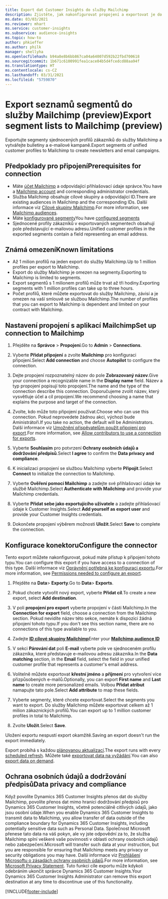 ```yaml
---
title: Export dat Customer Insights do služby Mailchimp
description: Zjistěte, jak nakonfigurovat propojení a exportovat je do Mailchimp.
ms.date: 03/03/2021
ms.reviewer: mhart
ms.service: customer-insights
ms.subservice: audience-insights
ms.topic: how-to
author: phkieffer
ms.author: philk
manager: shellyha
ms.openlocfilehash: b94a8e8b6bb867ca04a64007d592b22fbd700618
ms.sourcegitcommit: 1b671c6100991fea1cace04b5d4fcedcd88aa94f
ms.translationtype: HT
ms.contentlocale: cs-CZ
ms.lasthandoff: 03/31/2021
ms.locfileid: "5759870"
---
```

# <a name="export-segment-lists-to-mailchimp-preview"></a><span data-ttu-id="1609e-103">Export seznamů segmentů do služby Mailchimp (preview)</span><span class="sxs-lookup"><span data-stu-id="1609e-103">Export segment lists to Mailchimp (preview)</span></span>

<span data-ttu-id="1609e-104">Exportujte segmenty sjednocených profilů zákazníků do služby Mailchimp a vytvářejte bulletiny a e-mailové kampaně.</span><span class="sxs-lookup"><span data-stu-id="1609e-104">Export segments of unified customer profiles to Mailchimp to create newsletters and email campaigns.</span></span>

## <a name="prerequisites-for-connection"></a><span data-ttu-id="1609e-105">Předpoklady pro připojení</span><span class="sxs-lookup"><span data-stu-id="1609e-105">Prerequisites for connection</span></span>

-   <span data-ttu-id="1609e-106">Máte [účet Mailchimp](https://mailchimp.com/) a odpovídající přihlašovací údaje správce.</span><span class="sxs-lookup"><span data-stu-id="1609e-106">You have a [Mailchimp account](https://mailchimp.com/) and corresponding administrator credentials.</span></span>
-   <span data-ttu-id="1609e-107">Služba Mailchimp obsahuje cílové skupiny a odpovídající ID.</span><span class="sxs-lookup"><span data-stu-id="1609e-107">There are existing audiences in Mailchimp and the corresponding IDs.</span></span> <span data-ttu-id="1609e-108">Další informace viz [Cílové skupiny Mailchimp](https://mailchimp.com/help/create-audience/).</span><span class="sxs-lookup"><span data-stu-id="1609e-108">For more information, see [Mailchimp audiences](https://mailchimp.com/help/create-audience/).</span></span>
-   <span data-ttu-id="1609e-109">Máte [konfigurované segmenty](segments.md)</span><span class="sxs-lookup"><span data-stu-id="1609e-109">You have [configured segments](segments.md)</span></span>
-   <span data-ttu-id="1609e-110">Sjednocené profily zákazníků v exportovaných segmentech obsahují pole představující e-mailovou adresu.</span><span class="sxs-lookup"><span data-stu-id="1609e-110">Unified customer profiles in the exported segments contain a field representing an email address.</span></span>

## <a name="known-limitations"></a><span data-ttu-id="1609e-111">Známá omezení</span><span class="sxs-lookup"><span data-stu-id="1609e-111">Known limitations</span></span>

- <span data-ttu-id="1609e-112">Až 1 milion profilů na jeden export do služby Mailchimp.</span><span class="sxs-lookup"><span data-stu-id="1609e-112">Up to 1 million profiles per export to Mailchimp.</span></span>
- <span data-ttu-id="1609e-113">Export do služby Mailchimp je omezen na segmenty.</span><span class="sxs-lookup"><span data-stu-id="1609e-113">Exporting to Mailchimp is limited to segments.</span></span>
- <span data-ttu-id="1609e-114">Export segmentů s 1 milionem profilů může trvat až tři hodiny.</span><span class="sxs-lookup"><span data-stu-id="1609e-114">Exporting segments with 1 million profiles can take up to three hours.</span></span> 
- <span data-ttu-id="1609e-115">Počet profilů, které můžete exportovat do služby Mailchimp, závisí a je omezen na vaší smlouvě se službou Mailchimp.</span><span class="sxs-lookup"><span data-stu-id="1609e-115">The number of profiles that you can export to Mailchimp is dependent and limited on your contract with Mailchimp.</span></span>

## <a name="set-up-connection-to-mailchimp"></a><span data-ttu-id="1609e-116">Nastavení propojení s aplikací Mailchimp</span><span class="sxs-lookup"><span data-stu-id="1609e-116">Set up connection to Mailchimp</span></span>

1. <span data-ttu-id="1609e-117">Přejděte na **Správce** > **Propojení**.</span><span class="sxs-lookup"><span data-stu-id="1609e-117">Go to **Admin** > **Connections**.</span></span>

1. <span data-ttu-id="1609e-118">Vyberte **Přidat připojení** a zvolte **Mailchimp** pro konfiguraci připojení.</span><span class="sxs-lookup"><span data-stu-id="1609e-118">Select **Add connection** and choose **Autopilot** to configure the connection.</span></span>

1. <span data-ttu-id="1609e-119">Dejte propojení rozpoznatelný název do pole **Zobrazovaný název**.</span><span class="sxs-lookup"><span data-stu-id="1609e-119">Give your connection a recognizable name in the **Display name** field.</span></span> <span data-ttu-id="1609e-120">Název a typ propojení popisují toto propojení.</span><span class="sxs-lookup"><span data-stu-id="1609e-120">The name and the type of the connection describe this connection.</span></span> <span data-ttu-id="1609e-121">Doporučujeme zvolit název, který vysvětluje účel a cíl propojení.</span><span class="sxs-lookup"><span data-stu-id="1609e-121">We recommend choosing a name that explains the purpose and target of the connection.</span></span>

1. <span data-ttu-id="1609e-122">Zvolte, kdo může toto připojení používat.</span><span class="sxs-lookup"><span data-stu-id="1609e-122">Choose who can use this connection.</span></span> <span data-ttu-id="1609e-123">Pokud neprovedete žádnou akci, výchozí bude Aministrátoři.</span><span class="sxs-lookup"><span data-stu-id="1609e-123">If you take no action, the default will be Administrators.</span></span> <span data-ttu-id="1609e-124">Další informace viz [Umožnění přispěvatelům použít připojení pro export](connections.md#allow-contributors-to-use-a-connection-for-exports).</span><span class="sxs-lookup"><span data-stu-id="1609e-124">For more information, see [Allow contributors to use a connection for exports](connections.md#allow-contributors-to-use-a-connection-for-exports).</span></span>

1. <span data-ttu-id="1609e-125">Vyberte **Souhlasím** pro potvrzení **Ochrany osobních údajů a dodržování předpisů**.</span><span class="sxs-lookup"><span data-stu-id="1609e-125">Select **I agree** to confirm the **Data privacy and compliance**.</span></span>

1. <span data-ttu-id="1609e-126">K inicializaci propojení se službou Mailchimp vyberte **Připojit**.</span><span class="sxs-lookup"><span data-stu-id="1609e-126">Select **Connect** to initialize the connection to Mailchimp.</span></span>

1. <span data-ttu-id="1609e-127">Vyberte **Ověření pomocí Mailchimp** a zadejte své přihlašovací údaje ke službě Mailchimp.</span><span class="sxs-lookup"><span data-stu-id="1609e-127">Select **Authenticate with Mailchimp** and provide your Mailchimp credentials.</span></span>

1. <span data-ttu-id="1609e-128">Vyberte **Přidat sebe jako exportujícího uživatele** a zadejte přihlašovací údaje k Customer Insights.</span><span class="sxs-lookup"><span data-stu-id="1609e-128">Select **Add yourself as export user** and provide your Customer Insights credentials.</span></span>

1. <span data-ttu-id="1609e-129">Dokončete propojení výběrem možnosti **Uložit**.</span><span class="sxs-lookup"><span data-stu-id="1609e-129">Select **Save** to complete the connection.</span></span> 

## <a name="configure-the-connector"></a><span data-ttu-id="1609e-130">Konfigurace konektoru</span><span class="sxs-lookup"><span data-stu-id="1609e-130">Configure the connector</span></span>

<span data-ttu-id="1609e-131">Tento export můžete nakonfigurovat, pokud máte přístup k připojení tohoto typu.</span><span class="sxs-lookup"><span data-stu-id="1609e-131">You can configure this export if you have access to a connection of this type.</span></span> <span data-ttu-id="1609e-132">Další informace viz [Oprávnění potřebná ke konfiguraci exportu](export-destinations.md#set-up-a-new-export).</span><span class="sxs-lookup"><span data-stu-id="1609e-132">For more information, see [Permissions needed to configure an export](export-destinations.md#set-up-a-new-export).</span></span>

1. <span data-ttu-id="1609e-133">Přejděte na **Data**> **Exporty**.</span><span class="sxs-lookup"><span data-stu-id="1609e-133">Go to **Data**> **Exports**.</span></span>

1. <span data-ttu-id="1609e-134">Pokud chcete vytvořit nový export, vyberte **Přidat cíl**.</span><span class="sxs-lookup"><span data-stu-id="1609e-134">To create a new export, select **Add destination**.</span></span>

1. <span data-ttu-id="1609e-135">V poli **propojení pro export** vyberte propojení v části Mailchimp.</span><span class="sxs-lookup"><span data-stu-id="1609e-135">In the **Connection for export** field, choose a connection from the Mailchimp section.</span></span> <span data-ttu-id="1609e-136">Pokud nevidíte název této sekce, nemáte k dispozici žádná připojení tohoto typu.</span><span class="sxs-lookup"><span data-stu-id="1609e-136">If you don't see this section name, there are no connections of this type available to you.</span></span>

1. <span data-ttu-id="1609e-137">Zadejte **[ID cílové skupiny Mailchimp](https://mailchimp.com/help/find-audience-id/)**</span><span class="sxs-lookup"><span data-stu-id="1609e-137">Enter your **[Mailchimp audience ID](https://mailchimp.com/help/find-audience-id/)**</span></span>

3. <span data-ttu-id="1609e-138">V sekci **Párování dat** poli **E-mail** vyberte pole ve sjednoceném profilu zákazníka, které představuje e-mailovou adresu zákazníka.</span><span class="sxs-lookup"><span data-stu-id="1609e-138">In the **Data matching** section, in the **Email** field, select the field in your unified customer profile that represents a customer's email address.</span></span> 

1. <span data-ttu-id="1609e-139">Volitelně můžete exportovat **křestní jméno** a **příjmení** pro vytvoření více přizpůsobených e-mailů.</span><span class="sxs-lookup"><span data-stu-id="1609e-139">Optionally, you can export **First name** and **Last name** to create more personalized emails.</span></span> <span data-ttu-id="1609e-140">Volbou **Přidat atribut** namapujte tato pole.</span><span class="sxs-lookup"><span data-stu-id="1609e-140">Select **Add attribute** to map these fields.</span></span>

1. <span data-ttu-id="1609e-141">Vyberte segmenty, které chcete exportovat.</span><span class="sxs-lookup"><span data-stu-id="1609e-141">Select the segments you want to export.</span></span> <span data-ttu-id="1609e-142">Do služby Mailchimp můžete exportovat celkem až 1 milion zákaznických profilů.</span><span class="sxs-lookup"><span data-stu-id="1609e-142">You can export up to 1 million customer profiles in total to Mailchimp.</span></span>

1. <span data-ttu-id="1609e-143">Zvolte **Uložit**.</span><span class="sxs-lookup"><span data-stu-id="1609e-143">Select **Save**.</span></span>

<span data-ttu-id="1609e-144">Uložení exportu nespustí export okamžitě.</span><span class="sxs-lookup"><span data-stu-id="1609e-144">Saving an export doesn't run the export immediately.</span></span>

<span data-ttu-id="1609e-145">Export probíhá s každou [plánovanou aktualizací](system.md#schedule-tab).</span><span class="sxs-lookup"><span data-stu-id="1609e-145">The export runs with every [scheduled refresh](system.md#schedule-tab).</span></span> <span data-ttu-id="1609e-146">Můžete také [exportovat data na vyžádání](export-destinations.md#run-exports-on-demand).</span><span class="sxs-lookup"><span data-stu-id="1609e-146">You can also [export data on demand](export-destinations.md#run-exports-on-demand).</span></span> 

## <a name="data-privacy-and-compliance"></a><span data-ttu-id="1609e-147">Ochrana osobních údajů a dodržování předpisů</span><span class="sxs-lookup"><span data-stu-id="1609e-147">Data privacy and compliance</span></span>

<span data-ttu-id="1609e-148">Když povolíte Dynamics 365 Customer Insights přenos dat do služby Mailchimp, povolíte přenos dat mimo hranici dodržování předpisů pro Dynamics 365 Customer Insights, včetně potenciálně citlivých údajů, jako jsou osobní údaje.</span><span class="sxs-lookup"><span data-stu-id="1609e-148">When you enable Dynamics 365 Customer Insights to transmit data to Mailchimp, you allow transfer of data outside of the compliance boundary for Dynamics 365 Customer Insights, including potentially sensitive data such as Personal Data.</span></span> <span data-ttu-id="1609e-149">Společnost Microsoft přenese tato data na váš pokyn, ale vy jste odpovědní za to, že služba Mailchimp splní veškeré vaše povinnosti v oblasti ochrany osobních údajů nebo zabezpečení.</span><span class="sxs-lookup"><span data-stu-id="1609e-149">Microsoft will transfer such data at your instruction, but you are responsible for ensuring that Mailchimp meets any privacy or security obligations you may have.</span></span> <span data-ttu-id="1609e-150">Další informace viz [Prohlášení Microsoftu o zásadách ochrany osobních údajů](https://go.microsoft.com/fwlink/?linkid=396732).</span><span class="sxs-lookup"><span data-stu-id="1609e-150">For more information, see [Microsoft Privacy Statement](https://go.microsoft.com/fwlink/?linkid=396732).</span></span>
<span data-ttu-id="1609e-151">Tuto funkci cíle exportu může kdykoli odebráním ukončit správce Dynamics 365 Customer Insights.</span><span class="sxs-lookup"><span data-stu-id="1609e-151">Your Dynamics 365 Customer Insights Administrator can remove this export destination at any time to discontinue use of this functionality.</span></span>

[!INCLUDE[footer-include](../includes/footer-banner.md)]
